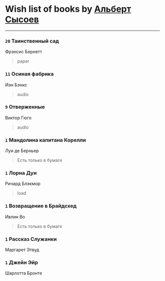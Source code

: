 # Wish list of books by [Альберт Сысоев](http://vk.com/id47446642)
---

### `20` Таинственный сад
Фрэнсис Бернетт
> paper

### `11` Осиная фабрика
Иэн Бэнкс
> audio

### `9` Отверженные
Виктор Гюго
> audio

### `1` Мандолина капитана Корелли
Луи де Берньер
> Есть только в бумаге

### `1` Лорна Дун
Ричард Блэкмор
> load

### `1` Возвращение в Брайдсхед
Ивлин Во
> Есть только в бумаге

### `1` Рассказ Служанки
Маргарет Этвуд

### `1` Джейн Эйр
Шарлотта Бронте

